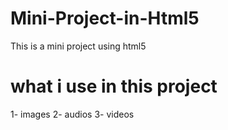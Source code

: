 # Mini-Project-in-Html5
This is  a mini project using html5 
# what i use in this project

1- images 
2- audios 
3- videos 


